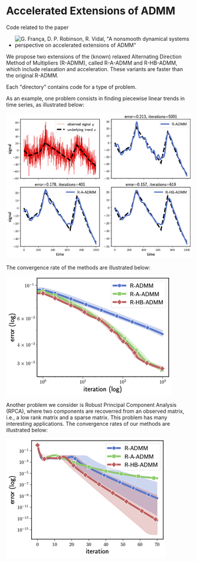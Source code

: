 # Accelerated Extensions of ADMM

Code related to the paper

* ![G. França, D. P. Robinson, R. Vidal, "A nonsmooth dynamical systems perspective on accelerated extensions of ADMM"](https://arxiv.org/abs/1808.04048)

We propose two extensions of the (known) relaxed Alternating Direction Method of Multipliers (R-ADMM), called R-A-ADMM and R-HB-ADMM, which include relaxation and acceleration. These variants are faster than the original R-ADMM.

Each "directory" contains code for a type of problem.

As an example, one problem consists in finding piecewise linear trends in time series, as illustrated below: 

![](https://github.com/guisf/accelerated_ADMM/blob/main/figs/l1trending.png)

The convergence rate of the methods are illustrated below:

![](https://github.com/guisf/accelerated_ADMM/blob/main/figs/l1trend_alpha.png)

Another problem we consider is Robust Principal Component Analysis (RPCA), where two components are recoverred from
an observed matrix, i.e., a low rank matrix and a sparse matrix. This problem has many interesting applications.
The convergence rates of our methods are illustrated below:

![](https://github.com/guisf/accelerated_ADMM/blob/main/figs/rpca1.png)

